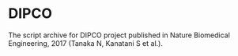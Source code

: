# DIPCO
The script archive for DIPCO project published in Nature Biomedical Engineering, 2017 (Tanaka N, Kanatani S et al.).
